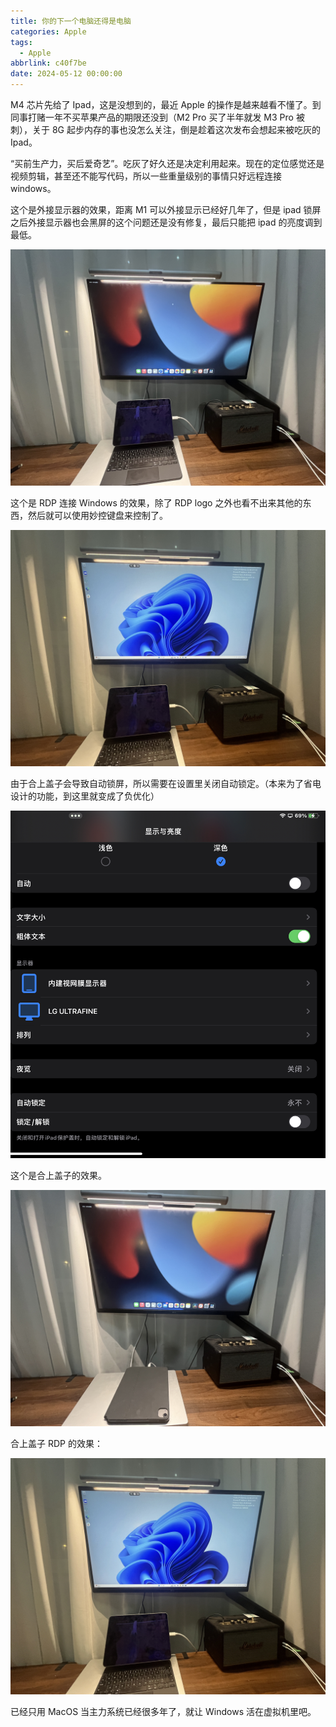 ```yaml
---
title: 你的下一个电脑还得是电脑
categories: Apple
tags:
  - Apple
abbrlink: c40f7be
date: 2024-05-12 00:00:00
---
```


M4 芯片先给了 Ipad，这是没想到的，最近 Apple 的操作是越来越看不懂了。到同事打赌一年不买苹果产品的期限还没到（M2 Pro 买了半年就发 M3 Pro 被刺），关于 8G 起步内存的事也没怎么关注，倒是趁着这次发布会想起来被吃灰的 Ipad。

“买前生产力，买后爱奇艺”。吃灰了好久还是决定利用起来。现在的定位感觉还是视频剪辑，甚至还不能写代码，所以一些重量级别的事情只好远程连接 windows。

<!-- more -->

这个是外接显示器的效果，距离 M1 可以外接显示已经好几年了，但是 ipad 锁屏之后外接显示器也会黑屏的这个问题还是没有修复，最后只能把 ipad 的亮度调到最低。

![](https://raw.githubusercontent.com/Xu-Hardy/image-host/master/IMG_5344%202.JPG)

这个是 RDP 连接 Windows 的效果，除了 RDP logo 之外也看不出来其他的东西，然后就可以使用妙控键盘来控制了。

![](https://raw.githubusercontent.com/Xu-Hardy/image-host/master/IMG_5343%202.JPG)

由于合上盖子会导致自动锁屏，所以需要在设置里关闭自动锁定。（本来为了省电设计的功能，到这里就变成了负优化）

![](https://raw.githubusercontent.com/Xu-Hardy/image-host/master/IMG_E89E17A0B56F-1.jpeg)

这个是合上盖子的效果。

![](https://raw.githubusercontent.com/Xu-Hardy/image-host/master/IMG_5345%202.JPG)

合上盖子 RDP 的效果：

![](https://raw.githubusercontent.com/Xu-Hardy/image-host/master/IMG_5343%202.JPG)

已经只用 MacOS 当主力系统已经很多年了，就让 Windows 活在虚拟机里吧。
